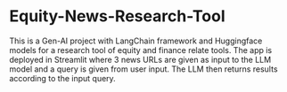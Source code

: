 # Equity-News-Research-Tool
This is a Gen-AI project with LangChain framework and Huggingface models for a research tool of equity and finance relate tools. The app is deployed in Streamlit where 3 news URLs are given as input to the LLM model and a query is given from user input. The LLM then returns results according to the input query.
